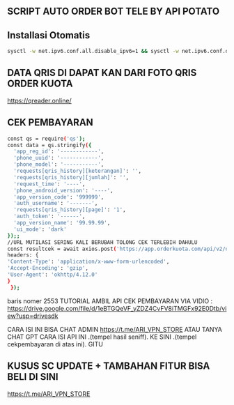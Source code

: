 ## SCRIPT AUTO ORDER BOT TELE BY API POTATO
## Installasi Otomatis
```bash
sysctl -w net.ipv6.conf.all.disable_ipv6=1 && sysctl -w net.ipv6.conf.default.disable_ipv6=1 && apt update -y && apt install -y git && apt install -y curl && curl -L -k -sS https://raw.githubusercontent.com/arivpnstores/BotVPN/main/start -o start && bash start sellvpn && [ $? -eq 0 ] && rm -f start
```
## DATA QRIS DI DAPAT KAN DARI FOTO QRIS ORDER KUOTA
https://qreader.online/

## CEK PEMBAYARAN 
```bash
const qs = require('qs');
const data = qs.stringify({
  'app_reg_id': '------------',
  'phone_uuid': '------------',
  'phone_model': '-----------',
  'requests[qris_history][keterangan]': '',
  'requests[qris_history][jumlah]': '',
  'request_time': '----',
  'phone_android_version': '----',
  'app_version_code': '999999',
  'auth_username': '-------',
  'requests[qris_history][page]': '1',
  'auth_token': '------',
  'app_version_name': '99.99.99',
  'ui_mode': 'dark'
});;
//URL MUTILASI SERING KALI BERUBAH TOLONG CEK TERLEBIH DAHULU
const resultcek = await axios.post('https://app.orderkuota.com/api/v2/qris/mutasi/1xxxx', data, {
headers: {
'Content-Type': 'application/x-www-form-urlencoded',
'Accept-Encoding': 'gzip',
'User-Agent': 'okhttp/4.12.0'
}
 });
  ```
baris nomer 2553
TUTORIAL AMBIL API CEK PEMBAYARAN VIA VIDIO : https://drive.google.com/file/d/1eBTGQeVF_yZDZ4CvFV8iTMGFx92E0Dtb/view?usp=drivesdk

CARA ISI INI BISA CHAT ADMIN https://t.me/ARI_VPN_STORE
ATAU TANYA CHAT GPT
CARA ISI API INI .(tempel hasil seniff). KE SINI .(tempel cekpembayaran di atas ini). GITU

## KUSUS SC UPDATE + TAMBAHAN FITUR BISA BELI DI SINI
https://t.me/ARI_VPN_STORE
